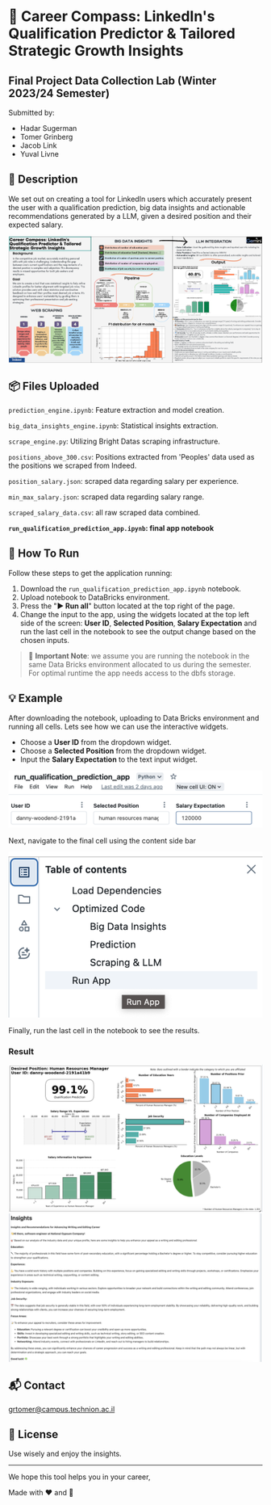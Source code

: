
# 🚀 Career Compass: LinkedIn's Qualification Predictor & Tailored Strategic Growth Insights 

## Final Project Data Collection Lab (Winter 2023/24 Semester)

Submitted by:
- Hadar Sugerman
- Tomer Grinberg
- Jacob Link
- Yuval Livne

## 📝 Description
We set out on creating a tool for LinkedIn users which accurately present the user with a qualification prediction, big data insights and actionable recommendations generated by a LLM, given a desired position and their expected salary. 

![poster png](poster_png.png)

## 📦 Files Uploaded 
`prediction_engine.ipynb`: Feature extraction and model creation.

`big_data_insights_engine.ipynb`:  Statistical insights extraction.

`scrape_engine.py`:  Utilizing Bright Datas scraping infrastructure.

`positions_above_300.csv`:  Positions extracted from 'Peoples' data used as the positions we scraped from Indeed.

`position_salary.json`:  scraped data regarding salary per experience.

`min_max_salary.json`:  scraped data regarding salary range.

`scraped_salary_data.csv`:  all raw scraped data combined.



**`run_qualification_prediction_app.ipynb`:  final app notebook**

## 🏃 How To Run
Follow these steps to get the application running: 
1. Download the `run_qualification_prediction_app.ipynb` notebook.
2. Upload notebook to DataBricks environment.
3. Press the "**▶️ Run all**" button located at the top right of the page.
4. Change the input to the app, using the widgets located at the top left side of the screen: **User ID**, **Selected Position**, **Salary Expectation** and run the last cell in the notebook to see the output change based on the chosen inputs.
> 🔔 **Important Note**:
>  we assume you are running the notebook in the same Data Bricks environment allocated to us during the semester. For optimal runtime the app needs access to the dbfs storage.

## 💡 Example
 After downloading the notebook, uploading to Data Bricks environment and running all cells. Lets see how we can use the interactive widgets. 
 * Choose a **User ID** from the dropdown widget.
 * Choose a **Selected Position** from the dropdown widget.
 * Input the **Salary Expectation** to the text input widget.

![widgets png](widgets.png)

Next, navigate to the final cell using the content side bar

![poster png](content_table.png)

Finally, run the last cell in the notebook to see the results.

### Result
![dashboard](dashboard_example.png)
![llm](llm_insights_example.png)

## 📬 Contact

grtomer@campus.technion.ac.il

## 📃 License

Use wisely and enjoy the insights.

----------

We hope this tool helps you in your career,

Made with ❤️ and 🍕
